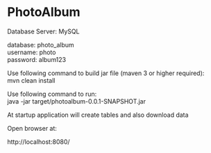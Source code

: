 # PhotoAlbum

Database Server: MySQL <br/>

database: photo_album <br/>
username: photo <br/>
password: album123

Use following command to build jar file (maven 3 or higher required): <br/>
mvn clean install

Use following command to run: <br/>
java -jar target/photoalbum-0.0.1-SNAPSHOT.jar

At startup application will create tables and also download data

Open browser at:

http://localhost:8080/